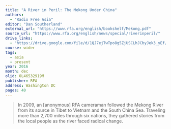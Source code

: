 ```yaml
---
title: "A River in Peril: The Mekong Under China"
authors:
  - "Radio Free Asia"
editor: "Dan Southerland"
external_url: "https://www.rfa.org/english/bookshelf/Mekong.pdf"
source_url: "https://www.rfa.org/english/news/special/riverinperil/"
drive_links:
  - "https://drive.google.com/file/d/1QJ7ejTwTpo8g5ZjUSCLhJCbyJek3_yEf/view?usp=drivesdk"
course: wider
tags:
  - asia
  - present
year: 2016
month: dec
olid: OL46532919M
publisher: RFA
address: Washington DC
pages: 40
---
```


> In 2009, an [anonymous] RFA cameraman followed the Mekong River from its source in Tibet to Vietnam and the South China Sea. Traveling more than 2,700 miles through six nations, they gathered stories from the local people as the river faced radical change.

